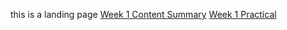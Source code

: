 this is a landing page
[Week 1 Content Summary](https://shambp.github.io/QUT-IT-Study-Guide/CAB222/week-1-content)
[Week 1 Practical](https://shambp.github.io/QUT-IT-Study-Guide/CAB222/week-1-prac)